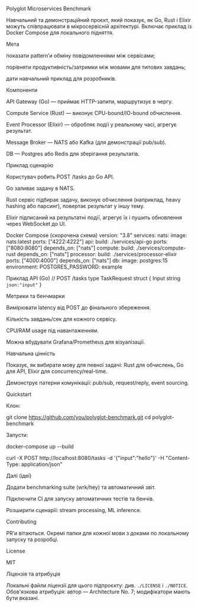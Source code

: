 Polyglot Microservices Benchmark

Навчальний та демонстраційний проєкт, який показує, як Go, Rust і Elixir можуть співпрацювати в мікросервісній архітектурі. Включає приклад із Docker Compose для локального підняття.

Мета

показати pattern’и обміну повідомленнями між сервісами;

порівняти продуктивність/затримки між мовами для типових завдань;

дати навчальний приклад для розробників.

Компоненти

API Gateway (Go) — приймає HTTP-запити, маршрутизує в чергу.

Compute Service (Rust) — виконує CPU-bound/IO-bound обчислення.

Event Processor (Elixir) — обробляє події у реальному часі, агрегує результат.

Message Broker — NATS або Kafka (для демонстрації pub/sub).

DB — Postgres або Redis для зберігання результатів.

Приклад сценарію

Користувач робить POST /tasks до Go API.

Go заливає задачу в NATS.

Rust сервіс підбирає задачу, виконує обчислення (наприклад, heavy hashing або парсинг), повертає результат у іншу тему.

Elixir підписаний на результатні події, агрегує їх і пушить обновлення через WebSocket до UI.

Docker Compose (скорочена схема)
version: "3.8"
services:
  nats:
    image: nats:latest
    ports: ["4222:4222"]
  api:
    build: ./services/api-go
    ports: ["8080:8080"]
    depends_on: ["nats"]
  compute:
    build: ./services/compute-rust
    depends_on: ["nats"]
  processor:
    build: ./services/processor-elixir
    ports: ["4000:4000"]
    depends_on: ["nats"]
  db:
    image: postgres:15
    environment:
      POSTGRES_PASSWORD: example

Приклад API (Go)
// POST /tasks
type TaskRequest struct {
  Input string `json:"input"`
}

Метрики та бенчмарки

Вимірювати latency від POST до фінального збереження.

Кількість завдань/сек для кожного сервісу.

CPU/RAM usage під навантаженням.

Можна вбудувати Grafana/Prometheus для візуалізації.

Навчальна цінність

Показує, як вибирати мову для певної задачі: Rust для обчислень, Go для API, Elixir для concurrency/real-time.

Демонструє патерни комунікації: pub/sub, request/reply, event sourcing.

Quickstart

Клон:

git clone https://github.com/you/polyglot-benchmark.git
cd polyglot-benchmark


Запусти:

docker-compose up --build


curl -X POST http://localhost:8080/tasks -d '{"input":"hello"}' -H "Content-Type: application/json"

Далі (ідеї)

Додати benchmarking suite (wrk/hey) та автоматичний звіт.

Підключити CI для запуску автоматичних тестів та бенчів.

Розширити сценарії: stream processing, ML inference.

Contributing

PR’и вітаються. Окремі папки для кожної мови з доками по локальному запуску та розробці.

License

MIT

Ліцензія та атрибуція

Локальні файли ліцензії для цього підпроєкту: див. `./LICENSE` і `./NOTICE`.
Обов'язкова атрибуція: автор — Architecture No. 7; модифікатори мають бути вказані.